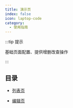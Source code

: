 ```yaml
---
title: 演示页
index: false
icon: laptop-code
category:
  - 使用指南
---
```


:::tip 提示

基础页面配置、提供增删改查操作

:::

## 目录

- [列表页](list.md)

- [编辑页](edit.md)
